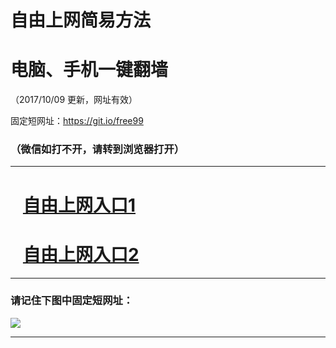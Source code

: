 ﻿# 自由上网简易方法

# 电脑、手机一键翻墙

（2017/10/09 更新，网址有效）

固定短网址：https://git.io/free99

### （微信如打不开，请转到浏览器打开）


***





# &nbsp;&nbsp; <a href="http://ft1744729080.fwq-tz-1001.info/fwqtz01.html?t=100900115741 " target="_blank">自由上网入口1</a>
# &nbsp;&nbsp; <a href="http://ft3127521642.fwq-tz-1002.info/fwqtz02.html?t=100900120936 " target="_blank">自由上网入口2</a>
***

### 请记住下图中固定短网址：

<img src="https://s3-us-west-2.amazonaws.com/fwq-1001/yjfq-20170905okok.png" /> 


***


